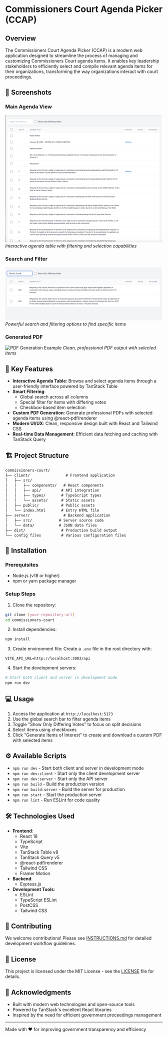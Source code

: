 # Commissioners Court Agenda Picker (CCAP)

## Overview
The Commissioners Court Agenda Picker (CCAP) is a modern web application designed to streamline the process of managing and customizing Commissioners Court agenda items. It enables key leadership stakeholders to efficiently select and compile relevant agenda items for their organizations, transforming the way organizations interact with court proceedings.

## 📸 Screenshots

### Main Agenda View
![Main Agenda Table View](docs/images/main-view.png)
*Interactive agenda table with filtering and selection capabilities*

### Search and Filter
![Search and Filter Example](docs/images/filtering-example.png)
*Powerful search and filtering options to find specific items*

### Generated PDF
![PDF Generation Example](docs/images/pdf-example.png)
*Clean, professional PDF output with selected items*

## 🌟 Key Features
- **Interactive Agenda Table**: Browse and select agenda items through a user-friendly interface powered by TanStack Table
- **Smart Filtering**: 
  - Global search across all columns
  - Special filter for items with differing votes
  - Checkbox-based item selection
- **Custom PDF Generation**: Generate professional PDFs with selected agenda items using @react-pdf/renderer
- **Modern UI/UX**: Clean, responsive design built with React and Tailwind CSS
- **Real-time Data Management**: Efficient data fetching and caching with TanStack Query

## 🏗️ Project Structure

```
commissioners-court/
├── client/                # Frontend application
│   ├── src/
│   │   ├── components/   # React components
│   │   ├── api/         # API integration
│   │   ├── types/       # TypeScript types
│   │   └── assets/      # Static assets
│   ├── public/          # Public assets
│   └── index.html       # Entry HTML file
├── server/               # Backend application
│   ├── src/            # Server source code
│   └── data/           # JSON data files
├── dist/                # Production build output
└── config files         # Various configuration files
```

## 🚀 Installation

### Prerequisites
- Node.js (v18 or higher)
- npm or yarn package manager

### Setup Steps
1. Clone the repository:
```bash
git clone [your-repository-url]
cd commissioners-court
```

2. Install dependencies:
```bash
npm install
```

3. Create environment file:
Create a `.env` file in the root directory with:
```
VITE_API_URL=http://localhost:3003/api
```

4. Start the development servers:
```bash
# Start both client and server in development mode
npm run dev
```

## 💻 Usage
1. Access the application at `http://localhost:5173`
2. Use the global search bar to filter agenda items
3. Toggle "Show Only Differing Votes" to focus on split decisions
4. Select items using checkboxes
5. Click "Generate Items of Interest" to create and download a custom PDF with selected items

## ⚙️ Available Scripts

- `npm run dev` - Start both client and server in development mode
- `npm run dev:client` - Start only the client development server
- `npm run dev:server` - Start only the API server
- `npm run build` - Build the production version
- `npm run build:server` - Build the server for production
- `npm run start` - Start the production server
- `npm run lint` - Run ESLint for code quality

## 🛠️ Technologies Used
- **Frontend**:
  - React 18
  - TypeScript
  - Vite
  - TanStack Table v8
  - TanStack Query v5
  - @react-pdf/renderer
  - Tailwind CSS
  - Framer Motion
- **Backend**:
  - Express.js
- **Development Tools**:
  - ESLint
  - TypeScript ESLint
  - PostCSS
  - Tailwind CSS

## 🤝 Contributing
We welcome contributions! Please see [INSTRUCTIONS.md](INSTRUCTIONS.md) for detailed development workflow guidelines.

## 📝 License
This project is licensed under the MIT License - see the [LICENSE](LICENSE) file for details.

## 🙏 Acknowledgments
- Built with modern web technologies and open-source tools
- Powered by TanStack's excellent React libraries
- Inspired by the need for efficient government proceedings management

---
Made with ❤️ for improving government transparency and efficiency
